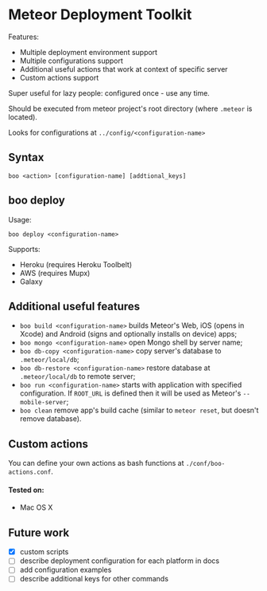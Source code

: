 # Meteor Deployment Toolkit

Features: 

* Multiple deployment environment support
* Multiple configurations support
* Additional useful actions that work at context of specific server
* Custom actions support

Super useful for lazy people: configured once - use any time.

Should be executed from meteor project's root directory (where `.meteor` is located).

Looks for configurations at `../config/<configuration-name>`

## Syntax

```
boo <action> [configuration-name] [addtional_keys]
```


## boo deploy

Usage:

```
boo deploy <configuration-name>
```

Supports:

* Heroku (requires Heroku Toolbelt)
* AWS (requires Mupx)
* Galaxy

## Additional useful features

* `boo build <configuration-name>` builds Meteor's Web, iOS (opens in Xcode) and Android (signs and optionally installs on device) apps;
* `boo mongo <configuration-name>` open Mongo shell by server name;
* `boo db-copy <configuration-name>` copy server's database to `.meteor/local/db`;
* `boo db-restore <configuration-name>` restore database at `.meteor/local/db` to remote server;
* `boo run <configuration-name>` starts with application with specified configuration. If `ROOT_URL` is defined then it will be used as Meteor's `--mobile-server`;
* `boo clean` remove app's build cache (similar to `meteor reset`, but doesn't remove database).

## Custom actions

You can define your own actions as bash functions at `./conf/boo-actions.conf`.

#### Tested on:

* Mac OS X

 
## Future work

- [x] custom scripts
- [ ] describe deployment configuration for each platform in docs
- [ ] add configuration examples
- [ ] describe additional keys for other commands
